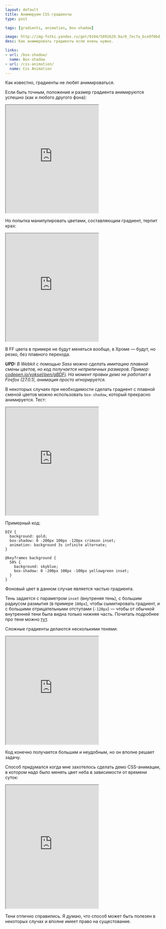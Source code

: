 ```yaml
---
layout: default
title: Анимируем CSS-градиенты
type: post

tags: [gradients, animation, box-shadow]

image: http://img-fotki.yandex.ru/get/9104/5091629.9a/0_7ec7a_bce9f6bd_M.png
desc: Как анимировать градиенты если очень нужно.

links:
- url: /box-shadow/
  name: Box-shadow
- url: /css-animation/
  name: Css Animation
---
```

Как известно, градиенты не любят анимироваться.<!--more-->

Если быть точным, положение и размер градиента анимируются успешно (как и любого другого фона):

<iframe class="jsbin" style="height: 350px" src="http://jsbin.com/ORiROMu/1/embed?output"></iframe>

Но попытка манипулировать цветами, составляющим градиент, терпит крах:

<iframe class="jsbin" style="height: 350px" src="http://jsbin.com/ORiROMu/2/embed?output"></iframe>

В FF цвета в примере не будут меняться вообще, в Хроме — будут, но резко, без плавного перехода.

<i><b>UPD:</b> В Webkit с помощью Sass можно сделать имитацию плавной смены цветов, но код получается неприличных размеров. Пример: <a href="http://codepen.io/yoksel/pen/gBDFj">codepen.io/yoksel/pen/gBDFj</a>.
На момент правки демо не работает в Firefox (27.0.1), анимация просто игнорируется.</i>

В некоторых случаях при необходимости сделать градиент с плавной сменой цветов можно использовать <code>box-shadow</code>, который прекрасно анимируется. Тест:

<iframe class="jsbin" style="height: 350px" src="http://jsbin.com/ORiROMu/4/embed?output"></iframe>

Примерный код:

<pre><code class="language-css">DIV {
  background: gold;
  box-shadow: 0 -200px 100px -120px crimson inset;
  animation: background 3s infinite alternate;
}

@keyframes background {
  50% {
    background: skyblue;
    box-shadow: 0 -200px 100px -100px yellowgreen inset;
  }
}</code></pre>

Фоновый цвет в данном случае является частью градиента.

Тень задается с параметром <code>inset</code> (внутреняя тень), с большим радиусом размытия (в примере <code>100px</code>), чтобы сымитировать градиент, и с большими отрицательными отступами (<code>-120px</code>) — чтобы от обычной внутренней тени была видна только нижняя часть. Почитать подробнее про тени можно <a href="/box-shadow/">тут</a>.

Сложные градиенты делаются несколькими тенями:

<iframe class="jsbin" style="height: 350px" src="http://jsbin.com/ORiROMu/5/embed?output"></iframe>

Код конечно получается большим и неудобным, но он вполне решает задачу.

Способ придумался когда мне захотелось сделать демо CSS-анимации, в котором надо было менять цвет неба в зависимости от времени суток:

<iframe style="height: 400px;" class="jsbin" src="http://jsbin.com/eRiMeDE/2/embed?output"></iframe>

Тени отлично справились. Я думаю, что способ может быть полезен в некоторых случах и вполне имеет право на сущестование.


